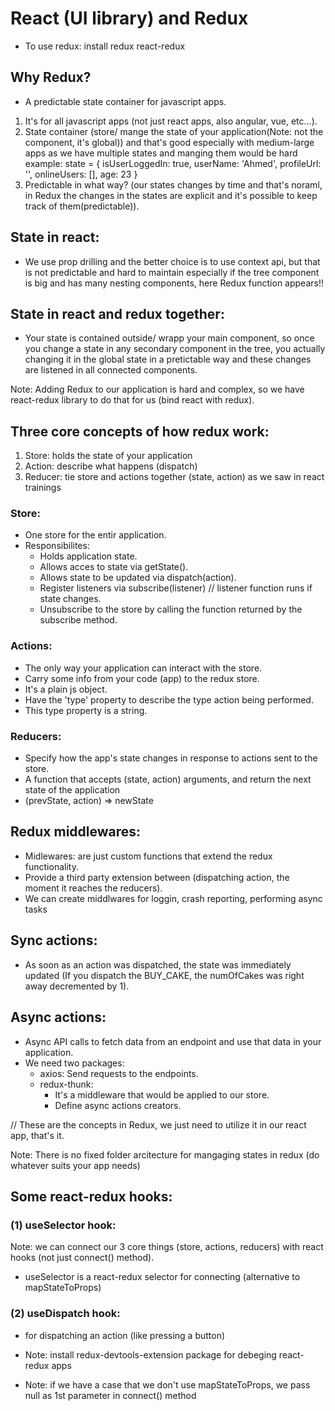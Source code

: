 # React (UI library) and Redux
- To use redux: install redux react-redux
## Why Redux?
- A predictable state container for javascript apps.
1) It's for all javascript apps (not just react apps, also angular, vue, etc...).
2) State container (store/ mange the state of your application(Note: not the component, it's global)) and that's good especially with medium-large apps as we have multiple states and manging them would be hard 
example: 
state = {
    isUserLoggedIn: true,
    userName: 'Ahmed',
    profileUrl: '',
    onlineUsers: [],
    age: 23
   }
3) Predictable in what way? (our states changes by time and that's noraml, in Redux the changes in the states are explicit and it's possible to keep track of them(predictable)).

## State in react:
- We use prop drilling and the better choice is to use context api, but that is not predictable and hard to maintain especially if the tree component is big and has many nesting components, here Redux function appears!!

## State in react and redux together:
- Your state is contained outside/ wrapp your main component, so once you change a state in any secondary component in the tree, you actually changing it in the global state in a pretictable way and these changes are listened in all connected components.

Note: Adding Redux to our application is hard and complex, so we have react-redux library to do that for us (bind react with redux).

## Three core concepts of how redux work:
1) Store: holds the state of your application
2) Action: describe what happens (dispatch)
3) Reducer: tie store and actions together (state, action) as we saw in react trainings

### Store:
- One store for the entir application.
- Responsibilites:
    - Holds application state.
    - Allows acces to state via getState().
    - Allows state to be updated via dispatch(action).
    - Register listeners via subscribe(listener) // listener function runs if state changes.
    - Unsubscribe to the store by calling the function returned by the subscribe method.

### Actions:
- The only way your application can interact with the store.
- Carry some info from your code (app) to the redux store.
- It's a plain js object.
- Have the 'type' property to describe the type action being performed.
- This type property is a string.

### Reducers:
- Specify how the app's state changes in response to actions sent to the store.
- A function that accepts (state, action) arguments, and return the next state of the application
- (prevState, action) => newState

## Redux middlewares:
- Midlewares: are just custom functions that extend the redux functionality.
- Provide a third party extension between (dispatching action, the moment it reaches the reducers).
- We can create middlwares for loggin, crash reporting, performing async tasks

## Sync actions:
- As soon as an action was dispatched, the state was immediately updated
(If you dispatch the BUY_CAKE, the numOfCakes was right away decremented by 1).

## Async actions:
- Async API calls to fetch data from an endpoint and use that data in your application.
- We need two packages:
    - axios: Send requests to the endpoints.
    - redux-thunk: 
        - It's a middleware that would be applied to our store.
        - Define async actions creators.


// These are the concepts in Redux, we just need to utilize it in our react app, that's it.

Note: There is no fixed folder arcitecture for  mangaging states in redux (do whatever suits your app needs)

## Some react-redux hooks:
### (1) useSelector hook:
Note: we can connect our 3 core things (store, actions, reducers) with react hooks (not just connect() method).
- useSelector is a react-redux selector for connecting (alternative to mapStateToProps)

### (2) useDispatch hook:
- for dispatching an action (like pressing a button)


- Note: install redux-devtools-extension package for debeging react-redux apps
- Note: if we have a case that we don't use mapStateToProps, we pass null as 1st
parameter in connect() method